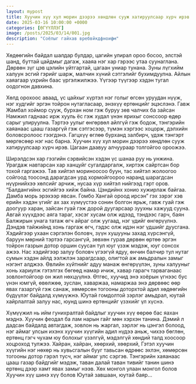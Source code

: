 ```yaml
---
layout: mypost
title: Хуучин хүү хул морин дээрээ хөндлөн сууж хатируулсаар хүрч ирэв
date: 2025-03-16 10:00:00 +0000
categories: [ӨГҮҮЛЛЭГ]
image: /posts/2025/03/14/001.jpg
description: "Соёлыг гайхав вребвйкдфноифм"
---
```


Хөдөөгийн байдал шалдар булдар, цагийн улирал ороо босоо, элстэй шанд, буттай цайдмыг дагаж, хааяа нэг хар гэрээс утаа суунаглана. 
Дөрвөн зүг цэв цэлийн уйтгартай, цагаан униар тунана. Зуны лүгхийм халуун эсгий гэрийг шарж, малчин хүний сэтгэлийг бухимдуулна. Айлын хаяагаар үхрийн баас үргэлжилжээ. Yүгээр түүгээр хэдэн тугал оодогнон давхина. 

Хөлд орохоос аваад, үс цайхыг хүртэл нэг голыг өгсөн уруудан нүүж, нэг худгийг эргэн тойрон нутагласаар, энэхүү ертөнцийг эцэслэнэ. Гавж Жамбал хоймор сууж, бурхан ном гэж буруу зөв чалчих ба зайсан Намжил гаднаас ирж хууль ёс гэж худал үнэн ярихыг сонссоор өдөр сарыг улируулна. Тэртээ уулыг өнгөрвөл айлгүй гэж бодож, тэнгэрийн хаяанаас цааш газаргүй гэж сэтгэсээр, түмэн хэргээс хоцорж, дэлхийн боловсролоос гээгдэнэ. Гагцхүү өглөө бурханд залбирч, үдэж тэнгэрт мөргөсөөр нэг нас барна.
Хуучин хүү хул морин дээрээ хөндлөн сууж хатируулсаар хүрч ирэв. Цагаан даавуу алчуураар толгойгоо ороожээ. 


Ширэлдсэн хар гэзгийн сэрвийсэн хэдэн үс шанаа руу нь унжина. Урагдаж навтарсан хар ханцуйг сугалдаргалж, хиртэж сайртсан бор тохой гаргажээ. Тав хийтэл мориноосоо буун, тас хийтэл жолоогоо сойгоод тоосонд дарагдсан урд хормойгоороо наранд шарагдсан нүүрнийхээ хөлсийг арчиж, нусаа хүр хийтэл нийгээд гэрт оров. “Балдангийнх эсгийгээ хийж байна. Цэндийнх хонио хужирлаж байгаа. Дамба морь эрэхээр явсан. Гомбо Хангай ороод ирсэн” гэх зэрэг хэв ерийн хэдэн үгийг ах зах хүмүүстээ сонин болгон ярьж, гавж гуай гэж доогуур харан, зайсан гуай гэж дорой дуугарсаар зуухны хажууд сууна. Авгай хүүхдээс аяга тараг, хэсэг хусам олж идээд, тэндээс гарч, баян Балжирын унага татаж өгч айраг олж уугаад, нэг үдийг өнгөрүүлнэ. Дэндэв тайжийнд хонь гаргаж өгч, гэдэс олж идэн нэг үдшийг дуусгана.
Хэдийгээр ухаан сэргэлэн боловч, зүүн хушууны захад хүрсэнгүй, баруун мөрний тэртээ гарсангүй, зөвхөн гурав дөрвөн өртөө эргэн тойрон газрын дотор оршин суусан тул юуг үзэж мэдэж, юуг сонсох ажээ. Нас хэдийгээр залуу боловч үгээгүй ядуу, өнчин балчир тул нутаг сумын хэдэн айлд ээлжлэн зарагдсаар, олигтой аж амьдралын замыг нэгэнт алджээ. Өвлийн хүйтнийг адуу манаж өнгөрүүлэн, зуны халууныг хонь хариулж гэтэлгэх бөгөөд намар ичиж, хавар гарагч тарваганаас зовлонтойгоор он жил нөхцүүлнэ. Өтгөс, хуучид энэ хоёрын үгнээс бус үнэн юмгүй, өвөлжөө, зуслан, хаваржаа, намаржаа энэ дөрвөөс өөр явах газаргүй гэж санаж, хөмөрсөн тогооны доторхтой адил хөдөөгийн бүдүүлэг байдалд хүмүүжнэ.
Юутай гомдолтой зэрлэг амьдрал, юутай хайрлалтай залуу нас, юунд шинэ ертөнцийг үзэхийг үл хүснэ. 

Хүмүүжил нь ийм гунихралтай байдлыг хуучин хүү өөрөө бас яахан мэднэ. Хуучин феодал ба лам нарын гайг мөн хэрхэн танина. Дэмий л дадсан байдалд автагдаж, зовлон нь жаргал, зэрлэг нь цэнгэл болоод, нэг аймаг улсын ихэнх хуучин хүүгийн адил нүдээ аньж, чихээ бөглөн, ертөнц гэгч чухам юу болохыг үзэлгүй, мэдэлгүй хөндий талд хоосоор хоцроход тулжээ. Хайран, хайран, хөөрхий, хөөрхий, Гэтэл хуучин хүүгийн нэг нөхөр нь хувьсгалын бууг тавьсан өдрөөс эхлэн, хөмөрсөн тогооны дотор гэрэл тусч, нэг аймаг улс сэргэв. Тэнгэрийн хаяанаас цааш газар байдгийг мэдэж, таван далай таван тивийг танин шинэ ертөнц дээр хамт явах замыг нээв.
Хөх монгол улаан монгол болов
Хуучин хүү шинэ хүү болов
Юутай завшаан, юутай баяр...
